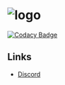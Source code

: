 # ![logo](https://github.com/Cestra/Cestra/blob/master/media/cestra_logo.png?raw=true)

[![Codacy Badge](https://api.codacy.com/project/badge/Grade/c071b5dc7e1e4813934eb90f03704574)](https://www.codacy.com/app/The-Broccoli/Cestra?utm_source=github.com&amp;utm_medium=referral&amp;utm_content=Cestra/Cestra&amp;utm_campaign=Badge_Grade)

## Links
* [Discord](https://discord.gg/jaUpbxH)
